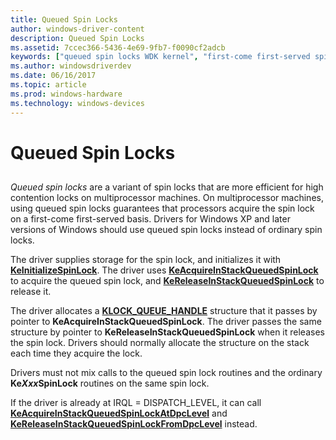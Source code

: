```yaml
---
title: Queued Spin Locks
author: windows-driver-content
description: Queued Spin Locks
ms.assetid: 7ccec366-5436-4e69-9fb7-f0090cf2adcb
keywords: ["queued spin locks WDK kernel", "first-come first-served spin locks WDK kernel", "KeAcquireInStackQueuedSpinLock"]
ms.author: windowsdriverdev
ms.date: 06/16/2017
ms.topic: article
ms.prod: windows-hardware
ms.technology: windows-devices
---
```


# Queued Spin Locks


## <a href="" id="ddk-queued-spin-locks-kg"></a>


*Queued spin locks* are a variant of spin locks that are more efficient for high contention locks on multiprocessor machines. On multiprocessor machines, using queued spin locks guarantees that processors acquire the spin lock on a first-come first-served basis. Drivers for Windows XP and later versions of Windows should use queued spin locks instead of ordinary spin locks.

The driver supplies storage for the spin lock, and initializes it with [**KeInitializeSpinLock**](https://msdn.microsoft.com/library/windows/hardware/ff552160). The driver uses [**KeAcquireInStackQueuedSpinLock**](https://msdn.microsoft.com/library/windows/hardware/ff551899) to acquire the queued spin lock, and [**KeReleaseInStackQueuedSpinLock**](https://msdn.microsoft.com/library/windows/hardware/ff553130) to release it.

The driver allocates a [**KLOCK\_QUEUE\_HANDLE**](https://msdn.microsoft.com/library/windows/hardware/ff554247) structure that it passes by pointer to **KeAcquireInStackQueuedSpinLock**. The driver passes the same structure by pointer to **KeReleaseInStackQueuedSpinLock** when it releases the spin lock. Drivers should normally allocate the structure on the stack each time they acquire the lock.

Drivers must not mix calls to the queued spin lock routines and the ordinary **Ke*Xxx*SpinLock** routines on the same spin lock.

If the driver is already at IRQL = DISPATCH\_LEVEL, it can call [**KeAcquireInStackQueuedSpinLockAtDpcLevel**](https://msdn.microsoft.com/library/windows/hardware/ff551908) and [**KeReleaseInStackQueuedSpinLockFromDpcLevel**](https://msdn.microsoft.com/library/windows/hardware/ff553137) instead.

 

 




